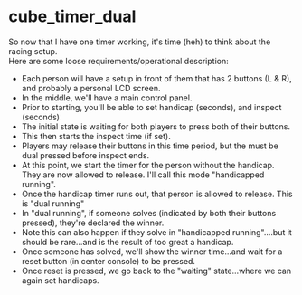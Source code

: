 # cube_timer_dual

So now that I have one timer working, it's time (heh) to think about the racing setup.  
Here are some loose requirements/operational description:

* Each person will have a setup in front of them that has 2 buttons (L & R), and probably a personal LCD screen.
* In the middle, we'll have a main control panel.
* Prior to starting, you'll be able to set handicap (seconds), and inspect (seconds)
* The initial state is waiting for both players to press both of their buttons.
* This then starts the inspect time (if set).
* Players may release their buttons in this time period, but the must be dual pressed before inspect ends.
* At this point, we start the timer for the person without the handicap.  They are now allowed to release.  I'll call this mode "handicapped running".
* Once the handicap timer runs out, that person is allowed to release.  This is "dual running"
* In "dual running", if someone solves (indicated by both their buttons pressed), they're declared the winner.  
* Note this can also happen if they solve in "handicapped running"....but it should be rare...and is the result of too great a handicap.
* Once someone has solved, we'll show the winner time...and wait for a reset button (in center console) to be pressed.
* Once reset is pressed, we go back to the "waiting" state...where we can again set handicaps.

